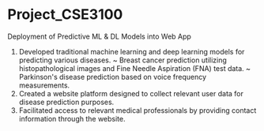 # Project_CSE3100

Deployment of Predictive ML & DL Models into Web App
1. Developed traditional machine learning and deep learning models for predicting various diseases.
  ~ Breast cancer prediction utilizing histopathological images and Fine Needle Aspiration (FNA) test data.
  ~ Parkinson's disease prediction based on voice frequency measurements.
2. Created a website platform designed to collect relevant user data for disease prediction purposes.
3. Facilitated access to relevant medical professionals by providing contact information through the website.

